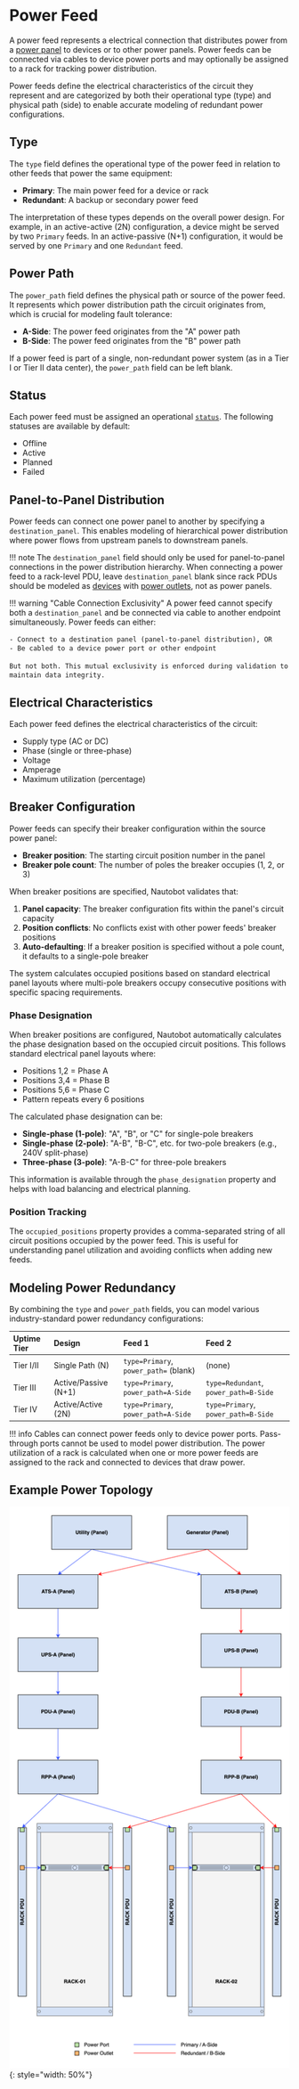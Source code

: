 # Power Feed

A power feed represents a electrical connection that distributes power from a [power panel](./powerpanel.md) to devices or to other power panels. Power feeds can be connected via cables to device power ports and may optionally be assigned to a rack for tracking power distribution.

Power feeds define the electrical characteristics of the circuit they represent and are categorized by both their operational type (type) and physical path (side) to enable accurate modeling of redundant power configurations.

## Type

The `type` field defines the operational type of the power feed in relation to other feeds that power the same equipment:

* **Primary**: The main power feed for a device or rack
* **Redundant**: A backup or secondary power feed

The interpretation of these types depends on the overall power design. For example, in an active-active (2N) configuration, a device might be served by two `Primary` feeds. In an active-passive (N+1) configuration, it would be served by one `Primary` and one `Redundant` feed.

## Power Path

The `power_path` field defines the physical path or source of the power feed. It represents which power distribution path the circuit originates from, which is crucial for modeling fault tolerance:

* **A-Side**: The power feed originates from the "A" power path
* **B-Side**: The power feed originates from the "B" power path  

If a power feed is part of a single, non-redundant power system (as in a Tier I or Tier II data center), the `power_path` field can be left blank.

## Status

Each power feed must be assigned an operational [`status`](../../platform-functionality/status.md). The following statuses are available by default:

* Offline
* Active
* Planned
* Failed

## Panel-to-Panel Distribution

Power feeds can connect one power panel to another by specifying a `destination_panel`. This enables modeling of hierarchical power distribution where power flows from upstream panels to downstream panels.

!!! note
    The `destination_panel` field should only be used for panel-to-panel connections in the power distribution hierarchy. When connecting a power feed to a rack-level PDU, leave `destination_panel` blank since rack PDUs should be modeled as [devices](./device.md) with [power outlets](./poweroutlet.md), not as power panels.

!!! warning "Cable Connection Exclusivity"
    A power feed cannot specify both a `destination_panel` and be connected via cable to another endpoint simultaneously. Power feeds can either:

    - Connect to a destination panel (panel-to-panel distribution), OR
    - Be cabled to a device power port or other endpoint

    But not both. This mutual exclusivity is enforced during validation to maintain data integrity.

## Electrical Characteristics

Each power feed defines the electrical characteristics of the circuit:

* Supply type (AC or DC)
* Phase (single or three-phase)
* Voltage
* Amperage
* Maximum utilization (percentage)

## Breaker Configuration

Power feeds can specify their breaker configuration within the source power panel:

* **Breaker position**: The starting circuit position number in the panel
* **Breaker pole count**: The number of poles the breaker occupies (1, 2, or 3)

When breaker positions are specified, Nautobot validates that:

1. **Panel capacity**: The breaker configuration fits within the panel's circuit capacity
2. **Position conflicts**: No conflicts exist with other power feeds' breaker positions
3. **Auto-defaulting**: If a breaker position is specified without a pole count, it defaults to a single-pole breaker

The system calculates occupied positions based on standard electrical panel layouts where multi-pole breakers occupy consecutive positions with specific spacing requirements.

### Phase Designation

When breaker positions are configured, Nautobot automatically calculates the phase designation based on the occupied circuit positions. This follows standard electrical panel layouts where:

* Positions 1,2 = Phase A
* Positions 3,4 = Phase B  
* Positions 5,6 = Phase C
* Pattern repeats every 6 positions

The calculated phase designation can be:

* **Single-phase (1-pole)**: "A", "B", or "C" for single-pole breakers
* **Single-phase (2-pole)**: "A-B", "B-C", etc. for two-pole breakers (e.g., 240V split-phase)
* **Three-phase (3-pole)**: "A-B-C" for three-pole breakers

This information is available through the `phase_designation` property and helps with load balancing and electrical planning.

### Position Tracking

The `occupied_positions` property provides a comma-separated string of all circuit positions occupied by the power feed. This is useful for understanding panel utilization and avoiding conflicts when adding new feeds.

## Modeling Power Redundancy

By combining the `type` and `power_path` fields, you can model various industry-standard power redundancy configurations:

| Uptime Tier | Design | Feed 1 | Feed 2 |
| :--- | :--- | :--- | :--- |
| Tier I/II | Single Path (N) | `type=Primary`, `power_path=` (blank) | (none) |
| Tier III | Active/Passive (N+1) | `type=Primary`, `power_path=A-Side` | `type=Redundant`, `power_path=B-Side` |
| Tier IV | Active/Active (2N) | `type=Primary`, `power_path=A-Side` | `type=Primary`, `power_path=B-Side` |

!!! info
    Cables can connect power feeds only to device power ports. Pass-through ports cannot be used to model power distribution. The power utilization of a rack is calculated when one or more power feeds are assigned to the rack and connected to devices that draw power.

## Example Power Topology

![Power distribution model](../../../media/power_distribution.png){: style="width: 50%"}
